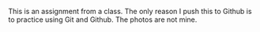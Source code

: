 This is an assignment from a class. 
The only reason I push this to Github is to practice using Git and Github.
The photos are not mine. 
